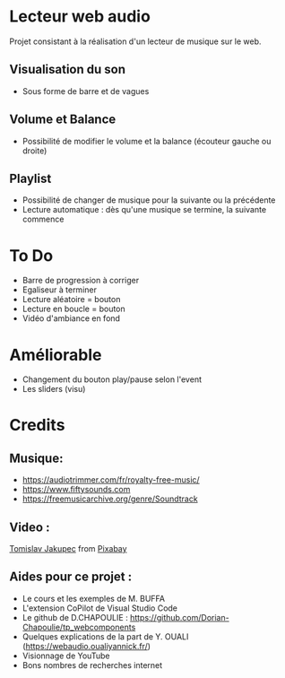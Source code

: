 # Lecteur web audio 

Projet consistant à la réalisation d'un lecteur de musique sur le web.

## Visualisation du son 
- Sous forme de barre et de vagues

## Volume et Balance
- Possibilité de modifier le volume et la balance (écouteur gauche ou droite)

## Playlist 
- Possibilité de changer de musique pour la suivante ou la précédente 
- Lecture automatique : dès qu'une musique se termine, la suivante commence

# To Do 
- Barre de progression à corriger
- Egaliseur à terminer 
- Lecture aléatoire = bouton
- Lecture en boucle = bouton
- Vidéo d'ambiance en fond

# Améliorable 
- Changement du bouton play/pause selon l'event 
- Les sliders (visu)

# Credits 
## Musique: 
- https://audiotrimmer.com/fr/royalty-free-music/
- https://www.fiftysounds.com 
- https://freemusicarchive.org/genre/Soundtrack

## Video :
<a href="https://pixabay.com/users/tommyvideo-3092371/?utm_source=link-attribution&amp;utm_medium=referral&amp;utm_campaign=video&amp;utm_content=5187">Tomislav Jakupec</a> from <a href="https://pixabay.com//?utm_source=link-attribution&amp;utm_medium=referral&amp;utm_campaign=video&amp;utm_content=5187">Pixabay</a>

## Aides pour ce projet : 
- Le cours et les exemples de M. BUFFA
- L'extension CoPilot de Visual Studio Code
- Le github de D.CHAPOULIE : https://github.com/Dorian-Chapoulie/tp_webcomponents
- Quelques explications de la part de Y. OUALI (https://webaudio.oualiyannick.fr/)
- Visionnage de YouTube
- Bons nombres de recherches internet 